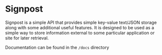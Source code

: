 # Signpost
Signpost is a simple API that provides simple key-value text/JSON storage along with some additional useful features. It is designed to be used as a simple way to store information external to some particular application or site for later retrieval.

Documentation can be found in the `/docs` directory